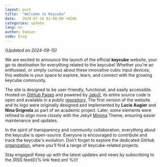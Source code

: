 ```yaml
---
layout: post
title:  "Welcome to Keycube"
date:   2024-07-18 01:00:00 +0200
categories: update
lang: en
author: Damien
code: blog
---
```

<em>(Updated on 2024-09-15)</em>

We are excited to announce the launch of the official **keycube** website, your go-to destination for everything related to the keycube! Whether you're an enthusiast, or simply curious about these innovative cubic input devices, this website is your space to explore, learn, and connect with the growing keycube community.

The site is designed to be user-friendly, functional, and easily accessible. Hosted on [GitHub Pages](https://pages.github.com) and powered by [Jekyll](https://jekyllrb.com), its entire source code is open and available in a public [repository](https://github.com/keycube/keycube.github.io). The first version of the website and its logo were originally designed and implemented by **Lucie Augier** and **Nina Grignola** as part of an academic project. Later, some elements were refined to align more closely with the Jekyll [Minima](https://github.com/jekyll/minima) Theme, ensuring easier maintenance and updates.

In the spirit of transparency and community collaboration, everything about the keycube is open-source. Everyone is encouraged to contribute and track the keycube's evolution. Don’t forget to explore the dedicated GitHub [organization](https://github.com/keycube), where you’ll find a range of keycube-related projects.

Stay engaged! Keep up with the latest updates and news by subscribing to the [RSS feed]({% link feed.xml %})!